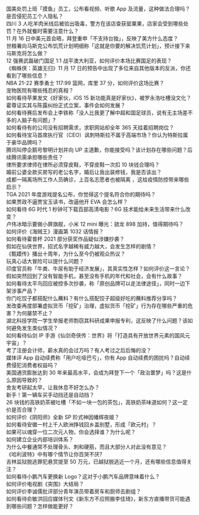 国美处罚上班「摸鱼」员工，公布看视频、听歌 App 及流量，这种做法合理吗？是否侵犯员工个人隐私？  
四川 3 人吃羊肉米线后被验出吸毒，警方在该店查获罂粟果，店家会受到哪些处罚？在外就餐时需要注意什么？  
11 月 16 日中美元首会晤，拜登重申「不支持台独」，反映了美方什么态度？  
世粮署向马斯克公布饥荒计划明细称「这就是你要的解决饥荒计划」，预计接下来马斯克将怎么做？  
12 强赛武磊破门国足 1:1 战平澳大利亚，如何评价本场比赛国足的表现？  
《蜘蛛侠：英雄无归》11 月 17 日的预告中出现了多位来自其他版本的反派，你还看到了哪些信息？  
NBA 21-22 赛季勇士 117:99 篮网，库里 37 分，如何评价这场比赛？  
宠物医院有哪些残忍的真相？  
如何看待苹果发文《好家伙，iOS 15 新功能真是好家伙》，被罗永浩吐槽没文化？  
霍尊证实其与陈露纠纷正式立案，事件会如何发展？  
如何看待赛后发布会上李铁称「没人比我更了解中超和国足球员，说有无主场差不多的人脑子有问题」?  
如何看待有的公司没有招聘需求，求职网站却全年 365 天挂着招聘岗位？  
如何看待宝马首席执行官（CEO）讽刺特斯拉不属于高端市场？你认为特斯拉属于豪华品牌吗？  
腾讯叫停企鹅号黎明计划并向 UP 主道歉，你能接受吗？该计划存在哪些问题？后续腾讯需承担哪些责任？  
律所要求律师在律所必须穿皮鞋，不穿皮鞋一次扣 10 块钱合理吗？  
婚前公婆全款买房写的老公名字，婚后让我出装修钱，我是否该出？  
成都一隔离场所工作人员确诊，上百名志愿者也被隔离 ，这给疫情防控带来哪些启示？  
TGA 2021 年度游戏提名公布，你觉得这个提名符合你的期待吗？  
如果贾政不逼贾宝玉读书，改逼他开 EVA 会怎么样？  
如何看待 6G 时代 1 秒钟可下载百部高清电影？6G 技术能给未来生活带来什么改变？  
卢伟冰暗示要做小屏旗舰，小米 12 mini 曝光：骁龙 898 加持，值得期待吗？  
如何评价《海贼王》漫画第 1032 话情报？  
如何看待霍普杯 2021 部分获奖作品疑似涉嫌抄袭？  
假如在仙侠世界，招式名字越稀有威力越大，会发生怎样的剧情？  
《甄嬛传》播出十周年，为什么至今仍被观众热议？  
玩真心话大冒险可以提什么问题？  
印度官员称「牛粪、牛尿有助于经济发展」，其真实性怎样？如何评价这一言论？  
假如突然回到了没有智能手机，甚至没有手机的年代和社会，会有什么故事？  
如何看待太平鸟回应被控多次抄袭，称「原创品牌可以走法律途径」，同时一边下架涉事产品？  
你门吃饺子都搭配什么蘸料？有什么搭配饺子超级好吃的蘸料推荐分享吗？  
发改委再度部署虚拟货币「挖矿」治理，虚拟货币「挖矿」行为存在哪些严重的危害？为何屡禁不止？  
湖北科技学院一学生举报老师剽窃其科研成果申报专利，这反映了什么问题？该如何避免发生类似情况？  
如何看待仙剑 IP 手游《仙剑奇侠传：世界》将「打造具有开放世界元素的国风元宇宙」？  
考了注册会计师，薪水真的会过万吗？有人考过之后后悔的没？  
媒体评 App 自动续费称「用户吃哑巴亏」，你有 App 自动续费的困扰吗？自动续费侵犯消费者权益吗？  
美国通货膨胀达到 30 年来最高水平，会成为拜登下一个「政治噩梦」吗？这是什么原因导致的？  
舍友考研起太早，让我休息不好怎么办？  
新手！第一辆车买手动挡还是自动挡？  
26 块钱的高铁奶茶被吐槽「不如一块一包的茶包」，高铁奶茶味道如何？这一定价是否合理？  
如何评价《阴阳师》全新 SP 阶式神因幡辉夜姬？  
如何看待安徽一村上千人欧洲挣钱回乡盖别墅，形成「欧元村」？  
如果可以魂穿一位二次元人物，你会选择谁？为什么呢？  
如何建立企业内部培训体系？  
为什么中餐通常不处理骨头、刺和硬筋，而且大部分人对此没有意见？  
《哈利波特》中有哪个情节让你百哭不厌?  
吉林监狱脱逃罪犯悬赏提至 50 万元，已越狱脱逃近一个月，还有哪些信息值得关注？  
如何看待小鹏汽车更换新 Logo？这对于小鹏汽车品牌意味着什么？  
如何评价电视剧《突围》大结局？  
如何评价李诚儒批评部分青年演员带着房车和厨师去剧组？  
如何看待俞敏洪回应媒体刊文《新东方不应照搬李佳琦》，新东方直播带货可能遇到哪些问题？怎样做能更好？  
